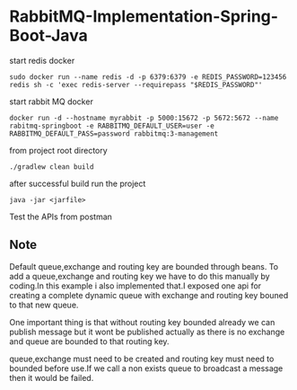 # RabbitMQ-Implementation-Spring-Boot-Java

start redis docker

```
sudo docker run --name redis -d -p 6379:6379 -e REDIS_PASSWORD=123456 redis sh -c 'exec redis-server --requirepass "$REDIS_PASSWORD"'

```

start rabbit MQ docker

```
docker run -d --hostname myrabbit -p 5000:15672 -p 5672:5672 --name rabitmq-springboot -e RABBITMQ_DEFAULT_USER=user -e RABBITMQ_DEFAULT_PASS=password rabbitmq:3-management

```

from project root directory

```
./gradlew clean build

```
after successful build run the project

```
java -jar <jarfile>

```

Test the APIs from postman

## Note
Default queue,exchange and routing key are bounded through beans.
To add a queue,exchange and routing key we have to do this manually by coding.In this example i also implemented that.I exposed one api for creating a complete dynamic queue with exchange and routing key bouned to that new queue.

One important thing is that without routing key bounded already we can publish message but it wont be published actually as there is no exchange and queue are bounded to that routing key.

queue,exchange must need to be created and routing key must need to bounded before use.If we call a non exists queue to broadcast a message then it would be failed.


